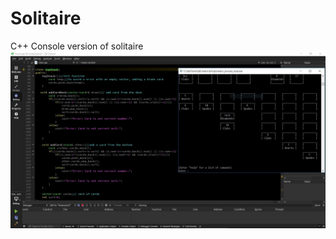# Solitaire
C++ Console version of solitaire
![alt text](https://github.com/MartiniDesignz/Images/blob/master/Projects/C++/solitare.JPG?raw=true)
